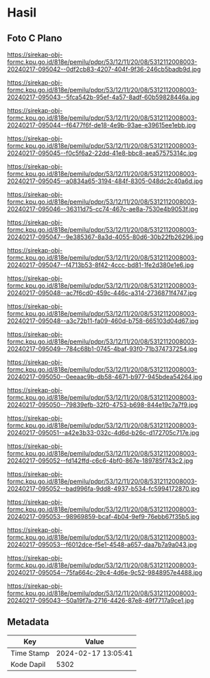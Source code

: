 # Hasil

## Foto C Plano

https://sirekap-obj-formc.kpu.go.id/818e/pemilu/pdpr/53/12/11/20/08/5312112008003-20240217-095042--0df2cb83-4207-404f-9f36-246cb5badb9d.jpg

https://sirekap-obj-formc.kpu.go.id/818e/pemilu/pdpr/53/12/11/20/08/5312112008003-20240217-095043--5fca542b-95ef-4a57-8adf-60b59828446a.jpg

https://sirekap-obj-formc.kpu.go.id/818e/pemilu/pdpr/53/12/11/20/08/5312112008003-20240217-095044--f6477f6f-de18-4e9b-93ae-e39615ee1ebb.jpg

https://sirekap-obj-formc.kpu.go.id/818e/pemilu/pdpr/53/12/11/20/08/5312112008003-20240217-095045--f0c5f6a2-22dd-41e8-bbc8-aea57575314c.jpg

https://sirekap-obj-formc.kpu.go.id/818e/pemilu/pdpr/53/12/11/20/08/5312112008003-20240217-095045--a0834a65-3194-484f-8305-048dc2c40a6d.jpg

https://sirekap-obj-formc.kpu.go.id/818e/pemilu/pdpr/53/12/11/20/08/5312112008003-20240217-095046--36311d75-cc74-467c-ae8a-7530e4b9053f.jpg

https://sirekap-obj-formc.kpu.go.id/818e/pemilu/pdpr/53/12/11/20/08/5312112008003-20240217-095047--9e385367-8a3d-4055-80d6-30b22fb26296.jpg

https://sirekap-obj-formc.kpu.go.id/818e/pemilu/pdpr/53/12/11/20/08/5312112008003-20240217-095047--f4713b53-8f42-4ccc-bd81-1fe2d380e1e6.jpg

https://sirekap-obj-formc.kpu.go.id/818e/pemilu/pdpr/53/12/11/20/08/5312112008003-20240217-095048--ac7f6cd0-459c-446c-a314-2736871f4747.jpg

https://sirekap-obj-formc.kpu.go.id/818e/pemilu/pdpr/53/12/11/20/08/5312112008003-20240217-095048--a3c72b11-fa09-460d-b758-665103d04d67.jpg

https://sirekap-obj-formc.kpu.go.id/818e/pemilu/pdpr/53/12/11/20/08/5312112008003-20240217-095049--784c68b1-0745-4baf-93f0-71b374737254.jpg

https://sirekap-obj-formc.kpu.go.id/818e/pemilu/pdpr/53/12/11/20/08/5312112008003-20240217-095050--0eeaac9b-db58-4671-b977-945bdea54264.jpg

https://sirekap-obj-formc.kpu.go.id/818e/pemilu/pdpr/53/12/11/20/08/5312112008003-20240217-095050--79839efb-32f0-4753-b698-844e19c7a7f9.jpg

https://sirekap-obj-formc.kpu.go.id/818e/pemilu/pdpr/53/12/11/20/08/5312112008003-20240217-095051--a42e3b33-032c-4d6d-b26c-d172705c717e.jpg

https://sirekap-obj-formc.kpu.go.id/818e/pemilu/pdpr/53/12/11/20/08/5312112008003-20240217-095052--fd142ffd-c6c6-4bf0-867e-189785f743c2.jpg

https://sirekap-obj-formc.kpu.go.id/818e/pemilu/pdpr/53/12/11/20/08/5312112008003-20240217-095052--bad996fa-9dd8-4937-b534-fc5994172870.jpg

https://sirekap-obj-formc.kpu.go.id/818e/pemilu/pdpr/53/12/11/20/08/5312112008003-20240217-095053--98969859-bcaf-4b04-9ef9-76ebb67f35b5.jpg

https://sirekap-obj-formc.kpu.go.id/818e/pemilu/pdpr/53/12/11/20/08/5312112008003-20240217-095053--f6012dce-f5e1-4548-a657-daa7b7a9a043.jpg

https://sirekap-obj-formc.kpu.go.id/818e/pemilu/pdpr/53/12/11/20/08/5312112008003-20240217-095054--75fa664c-29c4-4d6e-9c52-9848957e4488.jpg

https://sirekap-obj-formc.kpu.go.id/818e/pemilu/pdpr/53/12/11/20/08/5312112008003-20240217-095043--50a19f7a-2716-4426-87e8-49f7717a9ce1.jpg


## Metadata

| Key        | Value               |
| ---------- | ------------------- |
| Time Stamp | 2024-02-17 13:05:41 |
| Kode Dapil | 5302                |



